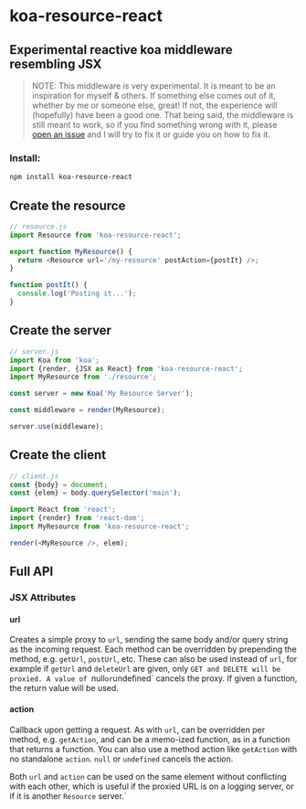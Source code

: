 # koa-resource-react
## Experimental reactive koa middleware resembling JSX

> NOTE: This middleware is very experimental. It is meant to be an inspiration
> for myself & others. If something else comes out of it, whether by me or
> someone else, great! If not, the experience will (hopefully) have been a
> good one. That being said, the middleware is still meant to work, so if you
> find something wrong with it, please [open an issue][issues] and I will try
> to fix it or guide you on how to fix it.

### Install:

```bash
npm install koa-resource-react
```

## Create the resource

```javascript
// resource.js
import Resource from 'koa-resource-react';

export function MyResource() {
  return <Resource url='/my-resource' postAction={postIt} />;
}

function postIt() {
  console.log('Posting it...');
}
```

## Create the server

```javascript
// server.js
import Koa from 'koa';
import {render, {JSX as React} from 'koa-resource-react';
import MyResource from './resource';

const server = new Koa('My Resource Server');

const middleware = render(MyResource);

server.use(middleware);
```

## Create the client

```javascript
// client.js
const {body} = document;
const {elem} = body.querySelector('main');

import React from 'react';
import {render} from 'react-dom';
import MyResource from 'koa-resource-react';

render(<MyResource />, elem);
```

## Full API

### JSX Attributes

#### url

Creates a simple proxy to `url`, sending the same body and/or query string as the incoming request. Each method can be overridden by prepending the method, e.g. `getUrl`, `postUrl`, etc. These can also be used instead of `url`, for example if `getUrl` and `deleteUrl` are given, only `GET and DELETE will be proxied. A value of `null` or `undefined` cancels the proxy. If given a function, the return value will be used.

#### action

Callback upon getting a request. As with `url`, can be overridden per method, e.g. `getAction`, and can be a memo-ized function, as in a function that returns a function. You can also use a method action like `getAction` with no standalone `action`. `null` or `undefined` cancels the action.

Both `url` and `action` can be used on the same element without conflicting with each other, which is useful if the proxied URL is on a logging server, or if it is another `Resource` server.`

[issues]: https://github.com/trisys3/koa-resource-react/issues
